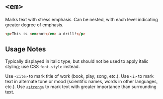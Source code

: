 # `<em>`

Marks text with stress emphasis. Can be nested, with each level indicating greater degree of emphasis.

```html
<p>This is <em>not</em> a drill!</p>
```

## Usage Notes

Typically displayed in italic type, but should not be used to apply italic styling; use CSS `font-style` instead.

Use `<cite>` to mark title of work (book, play, song, etc.). Use `<i>` to mark text in alternate tone or mood (scientific names, words in other languages, etc.). Use [`<strong>`](./strong.md) to mark text with greater importance than surrounding text.
